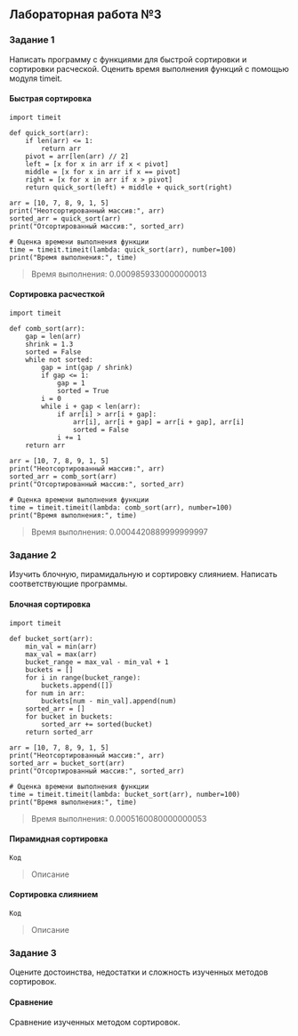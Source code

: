 ## Лабораторная работа №3

### Задание 1

Написать программу с функциями для быстрой сортировки и сортировки расческой. Оценить время выполнения функций с помощью модуля timeit.

#### Быстрая сортировка

```
import timeit

def quick_sort(arr):
    if len(arr) <= 1:
        return arr
    pivot = arr[len(arr) // 2]
    left = [x for x in arr if x < pivot]
    middle = [x for x in arr if x == pivot]
    right = [x for x in arr if x > pivot]
    return quick_sort(left) + middle + quick_sort(right)

arr = [10, 7, 8, 9, 1, 5]
print("Неотсортированный массив:", arr)
sorted_arr = quick_sort(arr)
print("Отсортированный массив:", sorted_arr)

# Оценка времени выполнения функции
time = timeit.timeit(lambda: quick_sort(arr), number=100)
print("Время выполнения:", time)
```

> Время выполнения: 0.0009859330000000013

#### Сортировка расчесткой

```
import timeit

def comb_sort(arr):
    gap = len(arr)
    shrink = 1.3
    sorted = False
    while not sorted:
        gap = int(gap / shrink)
        if gap <= 1:
            gap = 1
            sorted = True
        i = 0
        while i + gap < len(arr):
            if arr[i] > arr[i + gap]:
                arr[i], arr[i + gap] = arr[i + gap], arr[i]
                sorted = False
            i += 1
    return arr

arr = [10, 7, 8, 9, 1, 5]
print("Неотсортированный массив:", arr)
sorted_arr = comb_sort(arr)
print("Отсортированный массив:", sorted_arr)

# Оценка времени выполнения функции
time = timeit.timeit(lambda: comb_sort(arr), number=100)
print("Время выполнения:", time)
```

> Время выполнения: 0.0004420889999999997

### Задание 2

Изучить блочную, пирамидальную и сортировку слиянием. Написать соответствующие программы.

#### Блочная сортировка

```
import timeit

def bucket_sort(arr):
    min_val = min(arr)
    max_val = max(arr)
    bucket_range = max_val - min_val + 1
    buckets = []
    for i in range(bucket_range):
        buckets.append([])
    for num in arr:
        buckets[num - min_val].append(num)
    sorted_arr = []
    for bucket in buckets:
        sorted_arr += sorted(bucket)
    return sorted_arr

arr = [10, 7, 8, 9, 1, 5]
print("Неотсортированный массив:", arr)
sorted_arr = bucket_sort(arr)
print("Отсортированный массив:", sorted_arr)

# Оценка времени выполнения функции
time = timeit.timeit(lambda: bucket_sort(arr), number=100)
print("Время выполнения:", time)
```

> Время выполнения: 0.0005160080000000053

#### Пирамидная сортировка

```
Код
```

> Описание


#### Сортировка слиянием

```
Код
```

> Описание

### Задание 3

Оцените достоинства, недостатки и сложность изученных методов сортировок. 

#### Сравнение

Сравнение изученных методом сортировок.